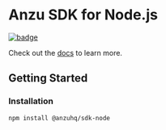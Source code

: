 # Anzu SDK for Node.js

[![badge](https://badge.fury.io/js/@anzuhq%2Fsdk-node.svg)](https://npmjs.com/package/@anzuhq/sdk-node)

Check out the [docs](https://anzuhq.com/docs/sdks/node) to learn more.

## Getting Started

### Installation

```bash
npm install @anzuhq/sdk-node
```


